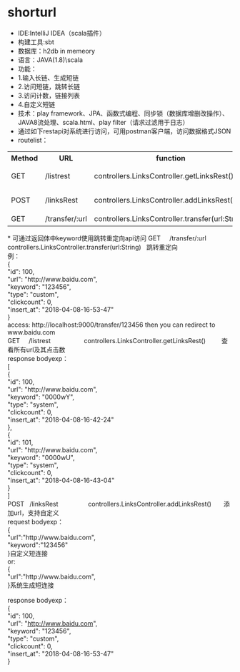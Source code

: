 # shorturl

* IDE:IntelliJ IDEA（scala插件）
* 构建工具:sbt
* 数据库：h2db in memeory
* 语言：JAVA(1.8)\scala
* 功能：
* 1.输入长链、生成短链
* 2.访问短链，跳转长链
* 3.访问计数，链接列表
* 4.自定义短链
* 技术：play framework、JPA、函数式编程、同步锁（数据库增删改操作）、JAVA8流处理、scala.html、play filter（请求过滤用于日志）
* 通过如下restapi对系统进行访问，可用postman客户端，访问数据格式JSON
* routelist：  <br/>
<div>
        <table border="0">
	  <tr>
	    <th>Method</th>
	    <th>URL</th>
      <th>function</th>
      <th>description</th>
	  </tr>
     <tr>
	    <td>GET</td>
	    <td>/listrest</td>
      <td>controllers.LinksController.getLinksRest()</td>
      <td>查看所有url及其点击数</td>
	  </tr>
    <tr>
	    <td>POST</td>
	    <td>/linksRest</td>
      <td>controllers.LinksController.addLinksRest()</td>
      <td>添加url，支持自定义</td>
	  </tr>
     <tr>
	    <td>GET</td>
	    <td>/transfer/:url</td>
      <td>controllers.LinksController.transfer(url:String)</td>
      <td>跳转重定向</td>
	  </tr>
	</table>
</div>
* 可通过返回体中keyword使用跳转重定向api访问
GET     /transfer/:url              controllers.LinksController.transfer(url:String)   跳转重定向  <br/>
例：  <br/>
{  <br/>
  "id": 100,  <br/>
  "url": "http://www.baidu.com",  <br/>
  "keyword": "123456",  <br/>
  "type": "custom",  <br/>
  "clickcount": 0,  <br/>
  "insert_at": "2018-04-08-16-53-47"  <br/>
}  <br/>
access: http://localhost:9000/transfer/123456 then you can redirect to www.baidu.com   <br/>
GET     /listrest                   controllers.LinksController.getLinksRest()         查看所有url及其点击数  <br/>
response bodyexp：  <br/>
[  <br/>
  {  <br/>
    "id": 100,  <br/>
    "url": "http://www.baidu.com",  <br/>
    "keyword": "0000wY",  <br/>
    "type": "system",  <br/>
    "clickcount": 0,  <br/>
    "insert_at": "2018-04-08-16-42-24"  <br/>
  },  <br/>
  {  <br/>
    "id": 101,  <br/>
    "url": "http://www.baidu.com",  <br/>
    "keyword": "0000wU",  <br/>
    "type": "system",  <br/>
    "clickcount": 0,  <br/>
    "insert_at": "2018-04-08-16-43-04"  <br/>
  }  <br/>
]  <br/>
POST    /linksRest                  controllers.LinksController.addLinksRest()	       添加url，支持自定义  <br/>
request bodyexp：  <br/>
{  <br/>
	"url":"http://www.baidu.com",  <br/>
	"keyword":"123456"  <br/>
}自定义短连接  <br/>
or:  <br/>
{  <br/>
	"url":"http://www.baidu.com",  <br/>
}系统生成短连接  <br/>

response bodyexp：  <br/>
{  <br/>
  "id": 100,  <br/>
  "url": "http://www.baidu.com",  <br/>
  "keyword": "123456",  <br/>
  "type": "custom",  <br/>
  "clickcount": 0,  <br/>
  "insert_at": "2018-04-08-16-53-47"  <br/>
}  <br/>

